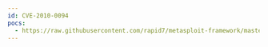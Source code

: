 ```yaml
---
id: CVE-2010-0094
pocs:
  - https://raw.githubusercontent.com/rapid7/metasploit-framework/master/modules/exploits/multi/browser/java_rmi_connection_impl.rb
---
```

